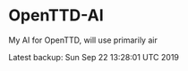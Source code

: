 # OpenTTD-AI
My AI for OpenTTD, will use primarily air

Latest backup: Sun Sep 22 13:28:01 UTC 2019
